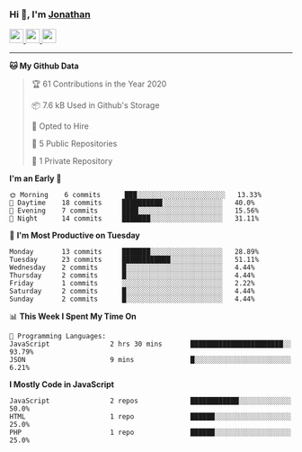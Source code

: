 ### Hi 👋, I'm [Jonathan](https://jonathan-d.ch) 


<p>
  <a href="https://www.twitter.com/redkill2108">
    <img src="https://img.shields.io/badge/twitter-%231DA1F2.svg?&style=for-the-badge&logo=twitter&logoColor=white" height=25>
  </a>
  <a href="https://www.linkedin.com/in/jdebetaz">
    <img src="https://img.shields.io/badge/linkedin-%230077B5.svg?&style=for-the-badge&logo=linkedin&logoColor=white" height=25>
  </a>
  <a href="https://www.instagram.com/jdebetaz/">
    <img src="https://img.shields.io/badge/instagram-%23E4405F.svg?&style=for-the-badge&logo=instagram&logoColor=white" height=25>
  </a>
</p>

-------

<!--START_SECTION:waka-->
**🐱 My Github Data** 

> 🏆 61 Contributions in the Year 2020
 > 
> 📦 7.6 kB Used in Github's Storage 
 > 
> 💼 Opted to Hire
 > 
> 📜 5 Public Repositories
 > 
> 🔑 1 Private Repository 
 > 
**I'm an Early 🐤** 

```text
🌞 Morning    6 commits      ███░░░░░░░░░░░░░░░░░░░░░░   13.33% 
🌆 Daytime    18 commits     ██████████░░░░░░░░░░░░░░░   40.0% 
🌃 Evening    7 commits      ████░░░░░░░░░░░░░░░░░░░░░   15.56% 
🌙 Night      14 commits     ███████░░░░░░░░░░░░░░░░░░   31.11%

```
📅 **I'm Most Productive on Tuesday** 

```text
Monday       13 commits     ███████░░░░░░░░░░░░░░░░░░   28.89% 
Tuesday      23 commits     ████████████░░░░░░░░░░░░░   51.11% 
Wednesday    2 commits      █░░░░░░░░░░░░░░░░░░░░░░░░   4.44% 
Thursday     2 commits      █░░░░░░░░░░░░░░░░░░░░░░░░   4.44% 
Friday       1 commits      ░░░░░░░░░░░░░░░░░░░░░░░░░   2.22% 
Saturday     2 commits      █░░░░░░░░░░░░░░░░░░░░░░░░   4.44% 
Sunday       2 commits      █░░░░░░░░░░░░░░░░░░░░░░░░   4.44%

```


📊 **This Week I Spent My Time On** 

```text
💬 Programming Languages: 
JavaScript               2 hrs 30 mins       ███████████████████████░░   93.79% 
JSON                     9 mins              █░░░░░░░░░░░░░░░░░░░░░░░░   6.21%

```

**I Mostly Code in JavaScript** 

```text
JavaScript               2 repos             ████████████░░░░░░░░░░░░░   50.0% 
HTML                     1 repo              ██████░░░░░░░░░░░░░░░░░░░   25.0% 
PHP                      1 repo              ██████░░░░░░░░░░░░░░░░░░░   25.0%

```



<!--END_SECTION:waka-->
